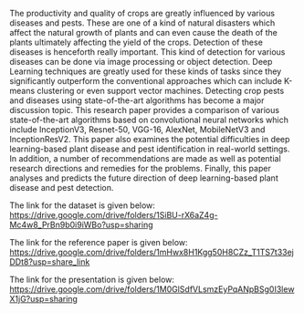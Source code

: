 The productivity and quality of crops are greatly influenced by various diseases and pests. These are one of a kind of natural disasters which affect the natural growth of plants and can even cause the death of the plants ultimately affecting the yield of the crops. Detection of these diseases is henceforth really important. This kind of detection for various diseases can be done via image processing or object detection. Deep Learning techniques are greatly used for these kinds of tasks since they significantly outperform the conventional approaches which can include K-means clustering or even support vector machines. Detecting crop pests and diseases using state-of-the-art algorithms has become a major discussion topic. This research paper provides a comparison of various state-of-the-art algorithms based on convolutional neural networks which include InceptionV3, Resnet-50, VGG-16, AlexNet, MobileNetV3 and InceptionResV2. This paper also examines the potential difficulties in deep learning-based plant disease and pest identification in real-world settings. In addition, a number of recommendations are made as well as potential research directions and remedies for the problems. Finally, this paper analyses and predicts the future direction of deep learning-based plant disease and pest detection.

The link for the dataset is given below: 
https://drive.google.com/drive/folders/1SiBU-rX6aZ4g-Mc4w8_PrBn9b0i9iWBo?usp=sharing

The link for the reference paper is given below:
https://drive.google.com/drive/folders/1mHwx8H1Kgg50H8CZz_T1TS7t33ejDDt8?usp=share_link

The link for the presentation is given below: 
https://drive.google.com/drive/folders/1M0GlSdfVLsmzEyPqANpBSg0I3lewX1jG?usp=sharing
